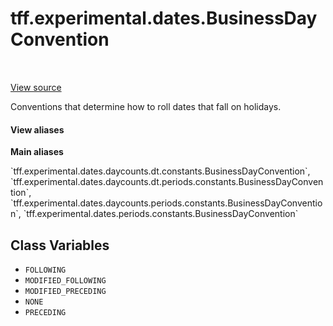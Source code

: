 <div itemscope itemtype="http://developers.google.com/ReferenceObject">
<meta itemprop="name" content="tff.experimental.dates.BusinessDayConvention" />
<meta itemprop="path" content="Stable" />
<meta itemprop="property" content="FOLLOWING"/>
<meta itemprop="property" content="MODIFIED_FOLLOWING"/>
<meta itemprop="property" content="MODIFIED_PRECEDING"/>
<meta itemprop="property" content="NONE"/>
<meta itemprop="property" content="PRECEDING"/>
</div>

# tff.experimental.dates.BusinessDayConvention

<!-- Insert buttons and diff -->

<table class="tfo-notebook-buttons tfo-api" align="left">
</table>

<a target="_blank" href="https://github.com/google/tf-quant-finance/blob/master/tf_quant_finance/experimental/dates/constants.py">View source</a>



Conventions that determine how to roll dates that fall on holidays.

<section class="expandable">
  <h4 class="showalways">View aliases</h4>
  <p>
<b>Main aliases</b>
<p>`tff.experimental.dates.daycounts.dt.constants.BusinessDayConvention`, `tff.experimental.dates.daycounts.dt.periods.constants.BusinessDayConvention`, `tff.experimental.dates.daycounts.periods.constants.BusinessDayConvention`, `tff.experimental.dates.periods.constants.BusinessDayConvention`</p>
</p>
</section>

<!-- Placeholder for "Used in" -->


## Class Variables

* `FOLLOWING` <a id="FOLLOWING"></a>
* `MODIFIED_FOLLOWING` <a id="MODIFIED_FOLLOWING"></a>
* `MODIFIED_PRECEDING` <a id="MODIFIED_PRECEDING"></a>
* `NONE` <a id="NONE"></a>
* `PRECEDING` <a id="PRECEDING"></a>
